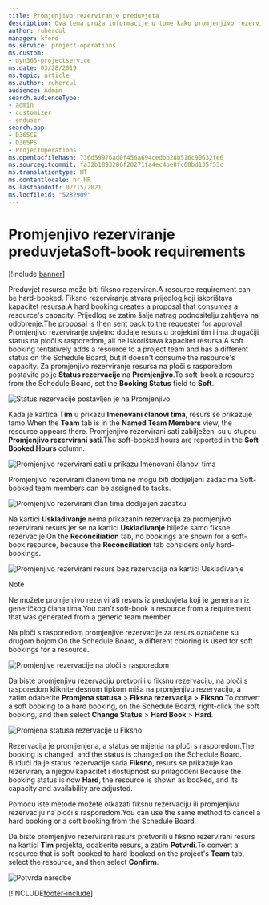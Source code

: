 ```yaml
---
title: Promjenjivo rezerviranje preduvjeta
description: Ova tema pruža informacije o tome kako promjenjivo rezervirati preduvjete.
author: ruhercul
manager: kfend
ms.service: project-operations
ms.custom:
- dyn365-projectservice
ms.date: 03/28/2019
ms.topic: article
ms.author: ruhercul
audience: Admin
search.audienceType:
- admin
- customizer
- enduser
search.app:
- D365CE
- D365PS
- ProjectOperations
ms.openlocfilehash: 736d59976ad0f456a694cedbb28b516c90632fe6
ms.sourcegitcommit: fa32b1893286f20271fa4ec4be8fc68bd135f53c
ms.translationtype: HT
ms.contentlocale: hr-HR
ms.lasthandoff: 02/15/2021
ms.locfileid: "5282909"
---
```

# <a name="soft-book-requirements"></a><span data-ttu-id="f314a-103">Promjenjivo rezerviranje preduvjeta</span><span class="sxs-lookup"><span data-stu-id="f314a-103">Soft-book requirements</span></span>

[!include [banner](../includes/psa-now-project-operations.md)]

<span data-ttu-id="f314a-104">Preduvjet resursa može biti fiksno rezerviran.</span><span class="sxs-lookup"><span data-stu-id="f314a-104">A resource requirement can be hard-booked.</span></span> <span data-ttu-id="f314a-105">Fiksno rezerviranje stvara prijedlog koji iskorištava kapacitet resursa.</span><span class="sxs-lookup"><span data-stu-id="f314a-105">A hard booking creates a proposal that consumes a resource's capacity.</span></span> <span data-ttu-id="f314a-106">Prijedlog se zatim šalje natrag podnositelju zahtjeva na odobrenje.</span><span class="sxs-lookup"><span data-stu-id="f314a-106">The proposal is then sent back to the requester for approval.</span></span> <span data-ttu-id="f314a-107">Promjenjivo rezerviranje uvjetno dodaje resurs u projektni tim i ima drugačiji status na ploči s rasporedom, ali ne iskorištava kapacitet resursa.</span><span class="sxs-lookup"><span data-stu-id="f314a-107">A soft booking tentatively adds a resource to a project team and has a different status on the Schedule Board, but it doesn't consume the resource's capacity.</span></span> <span data-ttu-id="f314a-108">Za promjenjivo rezerviranje resursa na ploči s rasporedom postavite polje **Status rezervacije** na **Promjenjivo**.</span><span class="sxs-lookup"><span data-stu-id="f314a-108">To soft-book a resource from the Schedule Board, set the **Booking Status** field to **Soft**.</span></span>

![Status rezervacije postavljen je na Promjenjivo](media/Resource-Management-image77.png)

<span data-ttu-id="f314a-110">Kada je kartica **Tim** u prikazu **Imenovani članovi tima**, resurs se prikazuje tamo.</span><span class="sxs-lookup"><span data-stu-id="f314a-110">When the **Team** tab is in the **Named Team Members** view, the resource appears there.</span></span> <span data-ttu-id="f314a-111">Promjenjivo rezervirani sati zabilježeni su u stupcu **Promjenjivo rezervirani sati**.</span><span class="sxs-lookup"><span data-stu-id="f314a-111">The soft-booked hours are reported in the **Soft Booked Hours** column.</span></span>

![Promjenjivo rezervirani sati u prikazu Imenovani članovi tima](media/Resource-Management-image78.png)

<span data-ttu-id="f314a-113">Promjenjivo rezervirani članovi tima ne mogu biti dodijeljeni zadacima.</span><span class="sxs-lookup"><span data-stu-id="f314a-113">Soft-booked team members can be assigned to tasks.</span></span>

![Promjenjivo rezervirani član tima dodijeljen zadatku](media/Resource-Management-image79.png)

<span data-ttu-id="f314a-115">Na kartici **Usklađivanje** nema prikazanih rezervacija za promjenjivo rezervirani resurs jer se na kartici **Usklađivanje** bilježe samo fiksne rezervacije.</span><span class="sxs-lookup"><span data-stu-id="f314a-115">On the **Reconciliation** tab, no bookings are shown for a soft-book resource, because the **Reconciliation** tab considers only hard-bookings.</span></span>

![Promjenjivo rezervirani resurs bez rezervacija na kartici Usklađivanje](media/Resource-Management-image80.png)

> [!NOTE]
> <span data-ttu-id="f314a-117">Ne možete promjenjivo rezervirati resurs iz preduvjeta koji je generiran iz generičkog člana tima.</span><span class="sxs-lookup"><span data-stu-id="f314a-117">You can't soft-book a resource from a requirement that was generated from a generic team member.</span></span>

<span data-ttu-id="f314a-118">Na ploči s rasporedom promjenjive rezervacije za resurs označene su drugom bojom.</span><span class="sxs-lookup"><span data-stu-id="f314a-118">On the Schedule Board, a different coloring is used for soft bookings for a resource.</span></span>

![Promjenjive rezervacije na ploči s rasporedom](media/Resource-Management-image81.png)

<span data-ttu-id="f314a-120">Da biste promjenjivu rezervaciju pretvorili u fiksnu rezervaciju, na ploči s rasporedom kliknite desnom tipkom miša na promjenjivu rezervaciju, a zatim odaberite **Promjena statusa** \> **Fiksna rezervacija** \> **Fiksno**.</span><span class="sxs-lookup"><span data-stu-id="f314a-120">To convert a soft booking to a hard booking, on the Schedule Board, right-click the soft booking, and then select **Change Status** \> **Hard Book** \> **Hard**.</span></span>

![Promjena statusa rezervacije u Fiksno](media/Resource-Management-image82.png)

<span data-ttu-id="f314a-122">Rezervacija je promijenjena, a status se mijenja na ploči s rasporedom.</span><span class="sxs-lookup"><span data-stu-id="f314a-122">The booking is changed, and the status is changed on the Schedule Board.</span></span> <span data-ttu-id="f314a-123">Budući da je status rezervacije sada **Fiksno**, resurs se prikazuje kao rezerviran, a njegov kapacitet i dostupnost su prilagođeni.</span><span class="sxs-lookup"><span data-stu-id="f314a-123">Because the booking status is now **Hard**, the resource is shown as booked, and its capacity and availability are adjusted.</span></span>

<span data-ttu-id="f314a-124">Pomoću iste metode možete otkazati fiksnu rezervaciju ili promjenjivu rezervaciju na ploči s rasporedom.</span><span class="sxs-lookup"><span data-stu-id="f314a-124">You can use the same method to cancel a hard booking or a soft booking from the Schedule Board.</span></span>

<span data-ttu-id="f314a-125">Da biste promjenjivo rezervirani resurs pretvorili u fiksno rezervirani resurs na kartici **Tim** projekta, odaberite resurs, a zatim **Potvrdi**.</span><span class="sxs-lookup"><span data-stu-id="f314a-125">To convert a resource that is soft-booked to hard-booked on the project's **Team** tab, select the resource, and then select **Confirm**.</span></span>

![Potvrda naredbe](media/Resource-Management-image83.png)


[!INCLUDE[footer-include](../includes/footer-banner.md)]